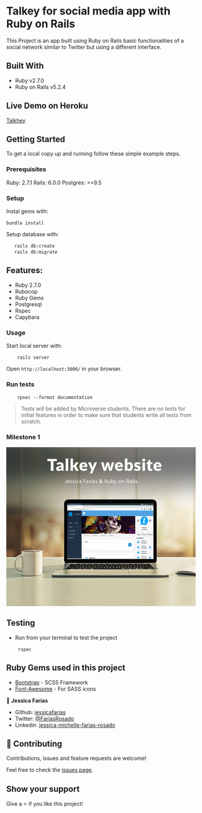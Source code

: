 # Talkey for social media app with Ruby on Rails

This Project is an app built using Ruby on Rails basic functionalities of a social network similar to Twitter but using a different interface.

## Built With

- Ruby v2.7.0
- Ruby on Rails v5.2.4

## Live Demo on Heroku

[Talkhey](https://talkhey.herokuapp.com/login)


## Getting Started

To get a local copy up and running follow these simple example steps.

### Prerequisites

Ruby: 2.7.1
Rails: 6.0.0
Postgres: >=9.5

### Setup

Instal gems with:

```
bundle install
```

Setup database with:

```
   rails db:create
   rails db:migrate
```


## Features:
* Ruby 2.7.0
* Rubocop
* Ruby Gems
* Postgresql
* Rspec
* Capybara


### Usage

Start local server with:

```
    rails server
```

Open `http://localhost:3000/` in your browser.

### Run tests

```
    rpsec --format documentation
```

> Tests will be added by Microverse students. There are no tests for initial features in order to make sure that students write all tests from scratch.

### Milestone 1


![Picture](app/assets/images/VIEW.jpg)

## Testing
* Run from your terminal to test the project<pre><code> rspec </code></pre>

## Ruby Gems used in this project

* [Bootstrap](https://getbootstrap.com/) - SCSS Framework
* [Font-Awesome](https://fontawesome.com/) - For SASS icons

👤 **Jessica Farias**

- Github: [jessicafarias](https://github.com/jessicafarias)
- Twitter: [@FariasRosado](https://twitter.com/FariasRosado)
- Linkedin: [jessica-michelle-farias-rosado](https://www.linkedin.com/in/jessica-michelle-farias-rosado/)

## 🤝 Contributing

Contributions, issues and feature requests are welcome!

Feel free to check the [issues page](issues/).

## Show your support

Give a ⭐️ if you like this project!

